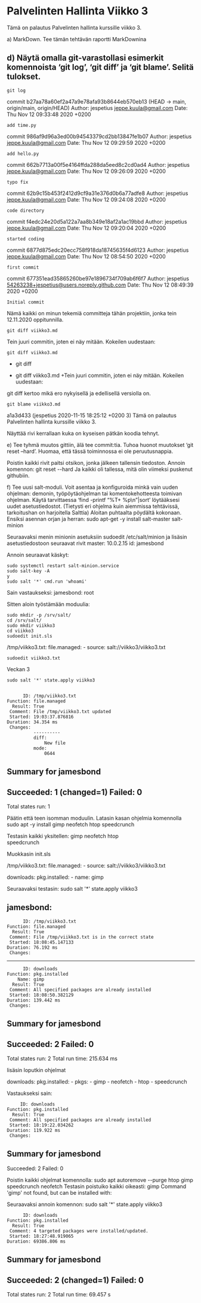 # Palvelinten Hallinta Viikko 3

Tämä on palautus Palvelinten hallinta kurssille viikko 3.

a) MarkDown. Tee tämän tehtävän raportti MarkDownina

## d) Näytä omalla git-varastollasi esimerkit komennoista ‘git log’, ‘git diff’ ja ‘git blame’. Selitä tulokset.

	git log


commit b27aa78a60ef2a47a9e78afa93b8644eb570eb13 (HEAD -> main, origin/main, origin/HEAD)
Author: jespetius <jeppe.kuula@gmail.com>
Date:   Thu Nov 12 09:33:48 2020 +0200

    add time.py

commit 986af9d96a3ed00b94543379cd2bb13847fe1b07
Author: jespetius <jeppe.kuula@gmail.com>
Date:   Thu Nov 12 09:29:59 2020 +0200

    add hello.py

commit 662b7713a00f5e4164ffda288da5eed8c2cd0ad4
Author: jespetius <jeppe.kuula@gmail.com>
Date:   Thu Nov 12 09:26:09 2020 +0200

    typo fix

commit 62b9c15b453f2412d9cf9a31e376d0b6a77adfe8
Author: jespetius <jeppe.kuula@gmail.com>
Date:   Thu Nov 12 09:24:08 2020 +0200

    code directory

commit f4edc24e20d5a122a7aa8b349e18af2a1ac19bbd
Author: jespetius <jeppe.kuula@gmail.com>
Date:   Thu Nov 12 09:20:04 2020 +0200

    started coding

commit 6877d875edc20ecc758f918da18745635f4d6123
Author: jespetius <jeppe.kuula@gmail.com>
Date:   Thu Nov 12 08:54:50 2020 +0200

    first commit

commit 677351ead35865260be97e1896734f709ab6f6f7
Author: jespetius <54263238+jespetius@users.noreply.github.com>
Date:   Thu Nov 12 08:49:39 2020 +0200

    Initial commit

Nämä kaikki on minun tekemiä committeja tähän projektiin, jonka tein 12.11.2020 oppitunnilla.

	git diff viikko3.md

Tein juuri commitin, joten ei näy mitään. Kokeilen uudestaan:

	git diff viikko3.md

- git diff
+ git diff viikko3.md
+Tein juuri commitin, joten ei näy mitään. Kokeilen uudestaan:


git diff kertoo mikä ero nykyisellä ja edellisellä versiolla on.

	git blame viikko3.md

a1a3d433 (jespetius         2020-11-15 18:25:12 +0200  3) Tämä on palautus Palvelinten hallinta kurssille viikko 3.

Näyttää rivi kerrallaan kuka on kyseisen pätkän koodia tehnyt.


e) Tee tyhmä muutos gittiin, älä tee commit:tia. Tuhoa huonot muutokset ‘git reset –hard’. Huomaa, että tässä toiminnossa ei ole peruutusnappia.

Poistin kaikki rivit paitsi otsikon, jonka jälkeen tallensin tiedoston.
Annoin komennon:
	git reset --hard
Ja kaikki oli tallessa, mitä olin viimeksi puskenut githubiin.


f) Tee uusi salt-moduli. Voit asentaa ja konfiguroida minkä vain uuden ohjelman: demonin, työpöytäohjelman tai komentokehotteesta toimivan ohjelman. Käytä tarvittaessa ‘find -printf “%T+ %p\n”|sort’ löytääksesi uudet asetustiedostot. (Tietysti eri ohjelma kuin aiemmissa tehtävissä, tarkoitushan on harjoitella Salttia)
Aloitan puhtaalta pöydältä kokonaan. Ensiksi asennan orjan ja herran:
	sudo apt-get -y install salt-master salt-minion

Seuraavaksi menin minionin asetuksiin
	sudoedit /etc/salt/minion
 ja lisäsin asetustiedostoon seuraavat rivit
	master: 10.0.2.15
	id: jamesbond

Annoin seuraavat käskyt:

	sudo systemctl restart salt-minion.service 
	sudo salt-key -A
	y
	sudo salt '*' cmd.run 'whoami'

Sain vastaukseksi:
jamesbond:
    root

Sitten aloin työstämään moduulia:

	sudo mkdir -p /srv/salt/
	cd /srv/salt/
	sudo mkdir viikko3
	cd viikko3
	sudoedit init.sls

/tmp/viikko3.txt:
  file.managed:
    - source: salt://viikko3/viikko3.txt

	sudoedit viikko3.txt

Veckan 3

	sudo salt '*' state.apply viikko3


          ID: /tmp/viikko3.txt
    Function: file.managed
      Result: True
     Comment: File /tmp/viikko3.txt updated
     Started: 19:03:37.876816
    Duration: 34.354 ms
     Changes:   
              ----------
              diff:
                  New file
              mode:
                  0644

Summary for jamesbond
------------
Succeeded: 1 (changed=1)
Failed:    0
------------
Total states run:     1


Päätin että teen isomman  moduulin. Latasin kasan ohjelmia komennolla
	sudo apt -y install gimp neofetch htop speedcrunch

Testasin kaikki yksitellen:
	gimp
	neofetch
	htop	
	speedcrunch

Muokkasin init.sls

/tmp/viikko3.txt:
  file.managed:
    - source: salt://viikko3/viikko3.txt

downloads:
  pkg.installed:
    - name: gimp

Seuraavaksi testasin:
	sudo salt '*' state.apply viikko3


jamesbond:
----------
          ID: /tmp/viikko3.txt
    Function: file.managed
      Result: True
     Comment: File /tmp/viikko3.txt is in the correct state
     Started: 18:08:45.147133
    Duration: 76.192 ms
     Changes:   
----------
          ID: downloads
    Function: pkg.installed
        Name: gimp
      Result: True
     Comment: All specified packages are already installed
     Started: 18:08:50.382129
    Duration: 139.442 ms
     Changes:   

Summary for jamesbond
------------
Succeeded: 2
Failed:    0
------------
Total states run:     2
Total run time: 215.634 ms

lisäsin loputkin ohjelmat

downloads:
  pkg.installed:
    - pkgs:
      - gimp
      - neofetch
      - htop
      - speedcrunch

Vastaukseksi sain:

         ID: downloads
    Function: pkg.installed
      Result: True
     Comment: All specified packages are already installed
     Started: 18:19:22.034262
    Duration: 119.922 ms
     Changes:   

Summary for jamesbond
------------
Succeeded: 2
Failed:    0


Poistin kaikki ohjelmat komennolla:
	sudo apt autoremove  --purge htop gimp speedcrunch neofetch 
Testasin poistuiko kaikki oikeasti:
	gimp
Command 'gimp' not found, but can be installed with:

Seuraavaksi annoin komennon:
	sudo salt '*' state.apply viikko3


          ID: downloads
    Function: pkg.installed
      Result: True
     Comment: 4 targeted packages were installed/updated.
     Started: 18:27:48.919065
    Duration: 69386.806 ms



Summary for jamesbond
------------
Succeeded: 2 (changed=1)
Failed:    0
------------
Total states run:     2
Total run time:  69.457 s



